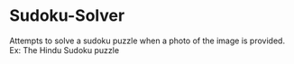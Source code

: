 # Sudoku-Solver

Attempts to solve a sudoku puzzle when a photo of the image is provided. Ex: The Hindu Sudoku puzzle
